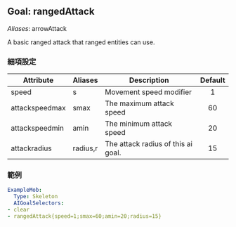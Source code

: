 Goal: rangedAttack
--------------

*Aliases*: arrowAttack

A basic ranged attack that ranged entities can use.

### 細項設定

| Attribute  | Aliases  | Description| Default |
|----------------|----------|------------------------------------|:-------:|
| speed  | s| Movement speed modifier|1|
| attackspeedmax | smax | The maximum attack speed   |   60|
| attackspeedmin | amin | The minimum attack speed   |   20|
| attackradius   | radius,r | The attack radius of this ai goal. |   15|


### 範例

```yaml
ExampleMob:
  Type: Skeleton
  AIGoalSelectors:
- clear
- rangedAttack{speed=1;smax=60;amin=20;radius=15}
```